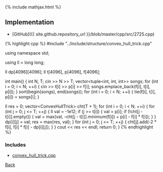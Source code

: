 {% include mathjax.html %}



## Implementation

- [GitHub]({{ site.github.repository_url }}/blob/master/cpp/src/2725.cpp)

{% highlight cpp %}
#include "../include/structure/convex_hull_trick.cpp"

using namespace std;

using ll = long long;

ll dp[4096][4096];
ll t[4096], p[4096], f[4096];

int main() {
  int N, T;
  cin >> N >> T;
  vector<tuple<int, int, int>> songs;
  for (int i = 0; i < N; ++i) {
    cin >> t[i] >> p[i] >> f[i];
    songs.emplace_back(f[i], t[i], p[i]);
  }
  sort(begin(songs), end(songs));
  for (int i = 0; i < N; ++i) {
    tie(f[i], t[i], p[i]) = songs[i];
  }

  ll res = 0;
  vector<ConvexHullTrick<ll>> cht(T + 1);
  for (int i = 0; i < N; ++i) {
    for (int j = 0; j <= T; ++j) {
      ll val = -1e12;
      if (j >= t[i]) {
        val = p[i];
        if (!cht[j - t[i]].empty()) {
          val = max(val, -cht[j - t[i]].minimum(f[i]) + p[i] - f[i] * f[i]);
        }
      }
      dp[i][j] = val;
      res = max(res, val);
    }
    for (int j = 0; j <= T; ++j) {
      cht[j].add(-2 * f[i], f[i] * f[i] - dp[i][j]);
    }
  }
  cout << res << endl;
  return 0;
}
{% endhighlight %}

### Includes

- [convex_hull_trick.cpp](../include/structure/convex_hull_trick)

[Back](..)
